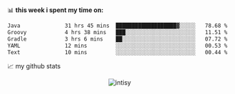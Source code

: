 📊 **this week i spent my time on:**
<!--START_SECTION:waka-->

```txt
Java              31 hrs 45 mins  ███████████████████▓░░░░░   78.68 %
Groovy            4 hrs 38 mins   ███░░░░░░░░░░░░░░░░░░░░░░   11.51 %
Gradle            3 hrs 6 mins    ██░░░░░░░░░░░░░░░░░░░░░░░   07.72 %
YAML              12 mins         ░░░░░░░░░░░░░░░░░░░░░░░░░   00.53 %
Text              10 mins         ░░░░░░░░░░░░░░░░░░░░░░░░░   00.44 %
```

<!--END_SECTION:waka-->


📈 my github stats

<p align="center"> <img src="https://github-readme-stats.vercel.app/api?username=intisy&show_icons=true&theme=gotham" alt="intisy" />




